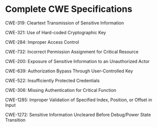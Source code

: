 

# Complete CWE Specifications

CWE-319: Cleartext Transmission of Sensitive Information

CWE-321: Use of Hard-coded Cryptographic Key

CWE-284: Improper Access Control

CWE-732: Incorrect Permission Assignment for Critical Resource

CWE-200: Exposure of Sensitive Information to an Unauthorized Actor

CWE-639: Authorization Bypass Through User-Controlled Key

CWE-522: Insufficiently Protected Credentials

CWE-306: Missing Authentication for Critical Function

CWE-1285: Improper Validation of Specified Index, Position, or Offset in Input

CWE-1272: Sensitive Information Uncleared Before Debug/Power State Transition